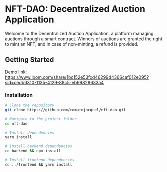 # NFT-DAO: Decentralized Auction Application

Welcome to the Decentralized Auction Application, a platform managing auctions through a smart contract. Winners of auctions are granted the right to mint an NFT, and in case of non-minting, a refund is provided.

## Getting Started

Demo link: https://www.loom.com/share/1bc152e53fcd46299d4366caf012e095?sid=cedb6310-1135-4129-88c5-eb99828633a4

### Installation

```bash
# Clone the repository
git clone https://github.com/romainjacquel/nft-dao.git

# Navigate to the project folder
cd nft-dao

# Install dependencies
yarn install

# Install backend dependencies
cd backend && npm install

# Install frontend dependencies
cd ../frontend && yarn install